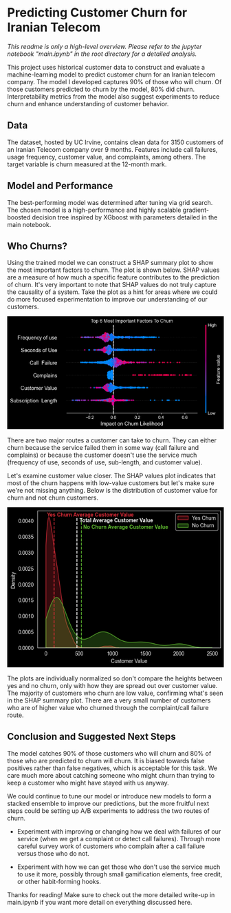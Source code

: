 # Predicting Customer Churn for Iranian Telecom
*This readme is only a high-level overview. Please refer to the jupyter notebook "main.ipynb" in the root directory for a detailed analysis.*

This project uses historical customer data to construct and evaluate a machine-learning model to predict customer churn for an Iranian telecom company. The model I developed captures 90% of those who will churn. Of those customers predicted to churn by the model, 80% did churn. Interpretability metrics from the model also suggest experiments to reduce churn and enhance understanding of customer behavior.

## Data

The dataset, hosted by UC Irvine, contains clean data for 3150 customers of an Iranian Telecom company over 9 months. Features include call failures, usage frequency, customer value, and complaints, among others. The target variable is churn measured at the 12-month mark.

## Model and Performance

The best-performing model was determined after tuning via grid search. The chosen model is a high-performance and highly scalable gradient-boosted decision tree inspired by XGboost with parameters detailed in the main notebook.

## Who Churns?

Using the trained model we can construct a SHAP summary plot to show the most important factors to churn. The plot is shown below. SHAP values are a measure of how much a specific feature contributes to the prediction of churn. It's very important to note that SHAP values do not truly capture the causality of a system. Take the plot as a hint for areas where we could do more focused experimentation to improve our understanding of our customers.

![SHAP Summary Plot](plots/shap_values.png)

There are two major routes a customer can take to churn. They can either churn because the service failed them in some way (call failure and complains) or because the customer doesn't use the service much (frequency of use, seconds of use, sub-length, and customer value). 

Let's examine customer value closer. The SHAP values plot indicates that most of the churn happens with low-value customers but let's make sure we're not missing anything. Below is the distribution of customer value for churn and not churn customers.

![Customer Value Distribution](plots/customer_value.png)

The plots are individually normalized so don't compare the heights between yes and no churn, only with how they are spread out over customer value. The majority of customers who churn are low value, confirming what's seen in the SHAP summary plot. There are a very small number of customers who are of higher value who churned through the complaint/call failure route. 

## Conclusion and Suggested Next Steps
The model catches 90% of those customers who will churn and 80% of those who are predicted to churn will churn. It is biased towards false positives rather than false negatives, which is acceptable for this task. We care much more about catching someone who might churn than trying to keep a customer who might have stayed with us anyway.

 We could continue to tune our model or introduce new models to form a stacked ensemble to improve our predictions, but the more fruitful next steps could be setting up A/B experiments to address the two routes of churn.

- Experiment with improving or changing how we deal with failures of our service (when we get a complaint or detect call failures). Through more careful survey work of customers who complain after a call failure versus those who do not.

- Experiment with how we can get those who don't use the service much to use it more, possibly through small gamification elements, free credit, or other habit-forming hooks.

Thanks for reading! Make sure to check out the more detailed write-up in main.ipynb if you want more detail on everything discussed here.

